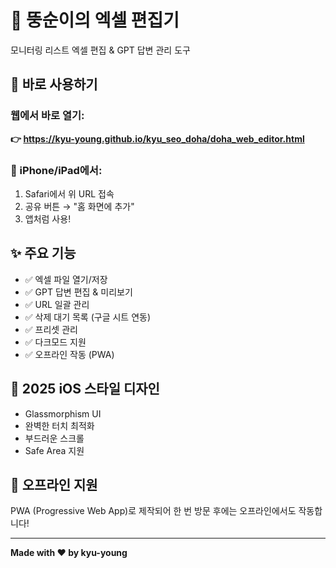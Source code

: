 # 🐷 뚱순이의 엑셀 편집기

모니터링 리스트 엑셀 편집 & GPT 답변 관리 도구

## 🚀 바로 사용하기

### 웹에서 바로 열기:
**👉 https://kyu-young.github.io/kyu_seo_doha/doha_web_editor.html**

### 📱 iPhone/iPad에서:
1. Safari에서 위 URL 접속
2. 공유 버튼 → "홈 화면에 추가"
3. 앱처럼 사용!

## ✨ 주요 기능

- ✅ 엑셀 파일 열기/저장
- ✅ GPT 답변 편집 & 미리보기
- ✅ URL 일괄 관리
- ✅ 삭제 대기 목록 (구글 시트 연동)
- ✅ 프리셋 관리
- ✅ 다크모드 지원
- ✅ 오프라인 작동 (PWA)

## 🎨 2025 iOS 스타일 디자인

- Glassmorphism UI
- 완벽한 터치 최적화
- 부드러운 스크롤
- Safe Area 지원

## 💾 오프라인 지원

PWA (Progressive Web App)로 제작되어 한 번 방문 후에는 오프라인에서도 작동합니다!

---

**Made with ❤️ by kyu-young**
